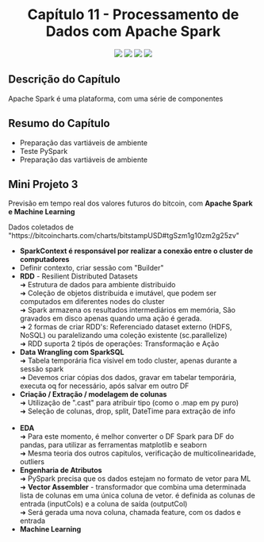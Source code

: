 <h1 align="center"> Capítulo 11 - Processamento de Dados com Apache Spark</h1>

<p align="center">
  <img src="https://img.shields.io/badge/Python-FFD43B?style=for-the-badge&logo=python&logoColor=blue">
  <img src="https://img.shields.io/badge/Apache_Spark-FFFFFF?style=for-the-badge&logo=apachespark&logoColor=#E35A16">
  <img src="https://img.shields.io/badge/numpy-%23013243.svg?style=for-the-badge&logo=numpy&logoColor=white">
  <img src="https://img.shields.io/badge/scikit_learn-F7931E?style=for-the-badge&logo=scikit-learn&logoColor=white">
</p>

<h2>Descrição do Capítulo</h2>
<p>Apache Spark é uma plataforma, com uma série de componentes</p>

<h2>Resumo do Capítulo</h2>
<ul>
 <li>Preparação das vartiáveis de ambiente</li>
 <li>Teste PySpark</li>
 <li>Preparação das vartiáveis de ambiente</li>
</ul>

<h2>Mini Projeto 3</h2>
<p>Previsão em tempo real dos valores futuros do bitcoin, com <b>Apache Spark e Machine Learning</b></p>
<p>Dados coletados de "https://bitcoincharts.com/charts/bitstampUSD#tgSzm1g10zm2g25zv"</p>

<ul>
   <li><b>SparkContext  é responsável por realizar a conexão entre o cluster de computadores</b></li>
   <li>Definir contexto, criar sessão com "Builder"</li>
   <li><b>RDD</b> - Resilient Distributed Datasets</li>
   ➜ Estrutura de dados para ambiente distribuido<br>
   ➜ Coleção de objetos distribuida e imutável, que podem ser computados em diferentes nodes do cluster<br>
   ➜ Spark armazena os resultados intermediários em memória, São gravados em disco apenas quando uma ação é gerada.<br>
   ➜ 2 formas de criar RDD's: Referenciado dataset externo (HDFS, NoSQL) ou paralelizando uma coleção existente (sc.parallelize)<br>
   ➜ RDD suporta 2 tipós de operações: Transformação e Ação<br>
   <li><b>Data Wrangling com SparkSQL</b></li>
   ➜ Tabela temporária fica visivel em todo cluster, apenas durante a sessão spark<br>
   ➜ Devemos criar cópias dos dados, gravar em tabelar temporária, executa oq for necessário, após salvar em outro DF<br>
  <li><b>Criação / Extração / modelagem de colunas</b></li>
   ➜ Utilização de ".cast" para atribuir tipo (como o .map em py puro)<br>
   ➜ Seleção de colunas, drop, split, DateTime para extração de info<br><br>
  <li><b>EDA</b></li>
  ➜ Para este momento, é melhor converter o DF Spark para DF do pandas, para utilizar as ferramentas matplotlib e seaborn<br>
  ➜ Mesma teoria dos outros capitulos, verificação de multicolinearidade, outliers
  <li><b>Engenharia de Atributos</b></li>
  ➜ PySpark precisa que os dados estejam no formato de vetor para ML<br>
  ➜ <b>Vector Assembler</b> - transformador  que  combina  uma determinada lista de colunas em uma única coluna de vetor. é definida as colunas de entrada (inputCols) e a coluna de saída (outputCol)<br>
  ➜ Será gerada uma nova coluna, chamada feature, com os dados e entrada
  <li><b>Machine Learning</b></li>





</ul>






      
